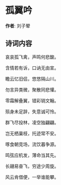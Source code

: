 # 孤翼吟

**作者**: 刘子翚

## 诗词内容

哀哀孤飞禽，声鸣何悲酸。

含情若有诉，口讷无由宣。

瞻云忆旧侣，悠悠隔山川。

勿言异类微，聚散同悲懽。

零霜解叠翼，错彩销文翰。

殒身未足辞，失意诚可怜。

群飞尽投林，凌空独翩翩。

岂无栖巢枝，托迹常不安。

啄食朝竞场，流饮暮争源。

鸣弦应机发，薄命当其先。

长翮易奋飞，穷途少周旋。

风云肯借便，一举谁能攀。


